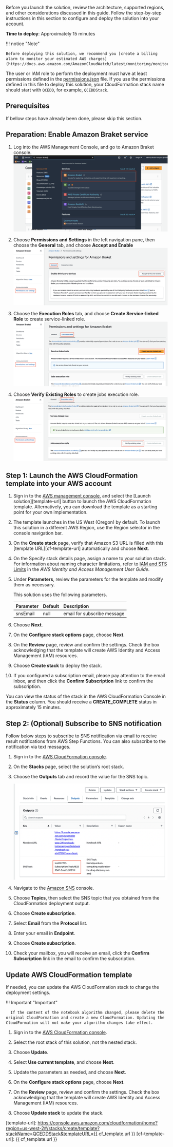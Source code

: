 Before you launch the solution, review the architecture, supported regions, and other considerations discussed in this guide. Follow the step-by-step instructions in this section to configure and deploy the solution into your account.

**Time to deploy**: Approximately 15 minutes

!!! notice "Note"

    Before deploying this solution, we recommend you [create a billing alarm to monitor your estimated AWS charges](https://docs.aws.amazon.com/AmazonCloudWatch/latest/monitoring/monitor_estimated_charges_with_cloudwatch.html).

The user or IAM role to perform the deployment must have at least permissions defined in the [permissions.json](https://awslabs.github.io/quantum-computing-exploration-for-drug-discovery-on-aws/en/workshop/a-molecular-unfolding/permissions.json) file. If you use the permissions defined in this file to deploy this solution, your CloudFormation stack name should start with `QCEDD`, for example, `QCEDDStack`.

## Prerequisites

If bellow steps have already been done, please skip this section.

## Preparation: Enable Amazon Braket service

1. Log into the AWS Management Console, and go to Amazon Braket console.
   ![braket-console](./images/braket-console.png)

2. Choose **Permissions and Settings** in the left navigation pane, then choose the **General** tab, and choose **Accept and Enable**
   ![third-party](./images/third-party.png)

3. Choose the **Execution Roles** tab, and choose **Create Service-linked Role** to create service-linked role.
   ![service-linked](./images/service-linked.png)

4. Choose **Verify Existing Roles** to create jobs execution role.
   ![execution-rule](./images/execution-rule.png)

## Step 1: Launch the AWS CloudFormation template into your AWS account

1.  Sign in to the [AWS management console](https://console.aws.amazon.com/cloudformation/home?), and select the [Launch solution][template-url] button to launch the AWS CloudFormation template. Alternatively, you can download the template as a starting point for your own implementation.

2.  The template launches in the US West (Oregon) by default. To launch this solution in a different AWS Region, use the Region selector in the console navigation bar.

3.  On the **Create stack** page, verify that Amazon S3 URL is filled with this [template URL][cf-template-url] automatically and choose **Next**.

4.  On the Specify stack details page, assign a name to your solution stack. For information about naming character limitations, refer to [IAM and STS Limits](https://docs.aws.amazon.com/IAM/latest/UserGuide/reference_iam-limits.html) in the _AWS Identity and Access Management User Guide_.

5.  Under **Parameters**, review the parameters for the template and modify them as necessary.

    This solution uses the following parameters.

    | Parameter | Default | Description                 |
    | --------- | ------- | --------------------------- |
    | snsEmail  | null    | email for subscribe message |

6.  Choose **Next**.

7.  On the **Configure stack options** page, choose **Next**.

8.  On the **Review** page, review and confirm the settings. Check the box acknowledging that the template will create AWS Identity and Access Management (IAM) resources.

9.  Choose **Create stack** to deploy the stack.

10. If you configured a subscription email, please pay attention to the email inbox, and then click the **Confirm Subscription** link to confirm the subscription.

You can view the status of the stack in the AWS CloudFormation Console in the **Status** column. You should receive a **CREATE_COMPLETE** status in approximately 15 minutes.

## Step 2: (Optional) Subscribe to SNS notification

Follow below steps to subscribe to SNS notification via email to receive result notifications from AWS Step Functions. You can also subscribe to the notification via text messages.

1. Sign in to the [AWS CloudFormation console](https://console.aws.amazon.com/cloudformation/).

2. On the **Stacks** page, select the solution’s root stack.

3. Choose the **Outputs** tab and record the value for the SNS topic.

   ![SNS name](./images/sns-topic.png)

4. Navigate to the [Amazon SNS](https://console.aws.amazon.com/sns/v3/home?region=us-east-1#/topics) console.

5. Choose **Topics**, then select the SNS topic that you obtained from the CloudFormation deployment output.

6. Choose **Create subscription**.

7. Select **Email** from the **Protocol** list.

8. Enter your email in **Endpoint**.

9. Choose **Create subscription**.

10. Check your mailbox, you will receive an email, click the **Confirm Subscription** link in the email to confirm the subscription.

## Update AWS CloudFormation template

If needed, you can update the AWS CloudFormation stack to change the deployment settings.

!!! Important "Important"

      If the content of the notebook algorithm changed, please delete the original CloudFormation and create a new CloudFormation. Updating the CloudFormation will not make your algorithm changes take effect.

1. Sign in to the [AWS CloudFormation console](https://console.aws.amazon.com/cloudformation/).

2. Select the root stack of this solution, not the nested stack.

3. Choose **Update**.

4. Select **Use current template**, and choose **Next**.

5. Update the parameters as needed, and choose **Next**. 

6. On the **Configure stack options** page, choose **Next**.

7. On the **Review** page, review and confirm the settings. Check the box acknowledging that the template will create AWS Identity and Access Management (IAM) resources.

8. Choose **Update stack** to update the stack.

[template-url]: https://console.aws.amazon.com/cloudformation/home?region=us-west-2#/stacks/create/template?stackName=QCEDDStack&templateURL={{ cf_template.url }}
[cf-template-url]: {{ cf_template.url }}
